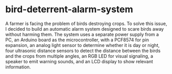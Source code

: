 # bird-deterrent-alarm-system

A farmer is facing the problem of birds destroying crops. To solve this issue, I decided to build an automatic alarm system designed to scare birds away without harming them. The system uses a separate power supply from a PC, an Arduino board as the microcontroller, with a PCF8574 for pin expansion, an analog light sensor to determine whether it is day or night, four ultrasonic distance sensors to detect the distance between the birds and the crops from multiple angles, an RGB LED for visual signaling, a speaker to emit warning sounds, and an LCD display to show relevant information.
